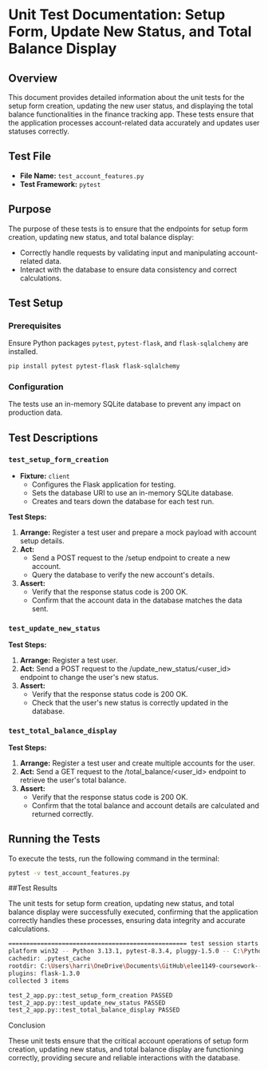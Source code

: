 # Unit Test Documentation: Setup Form, Update New Status, and Total Balance Display

## Overview

This document provides detailed information about the unit tests for the setup form creation, updating the new user status, and displaying the total balance functionalities in the finance tracking app. These tests ensure that the application processes account-related data accurately and updates user statuses correctly.

## Test File

- **File Name:** `test_account_features.py`
- **Test Framework:** `pytest`

## Purpose

The purpose of these tests is to ensure that the endpoints for setup form creation, updating new status, and total balance display:

- Correctly handle requests by validating input and manipulating account-related data.
- Interact with the database to ensure data consistency and correct calculations.
  
## Test Setup

### Prerequisites

Ensure Python packages `pytest`, `pytest-flask`, and `flask-sqlalchemy` are installed.

```bash
pip install pytest pytest-flask flask-sqlalchemy
```

### Configuration

The tests use an in-memory SQLite database to prevent any impact on production data.

## Test Descriptions

### `test_setup_form_creation`

- **Fixture:** `client`
  - Configures the Flask application for testing.
  - Sets the database URI to use an in-memory SQLite database.
  - Creates and tears down the database for each test run.

**Test Steps:**

1. **Arrange:** Register a test user and prepare a mock payload with account setup details.
2. **Act:**
    - Send a POST request to the /setup endpoint to create a new account.
    - Query the database to verify the new account's details.
3. **Assert:**
    - Verify that the response status code is 200 OK.
    - Confirm that the account data in the database matches the data sent.
  
### `test_update_new_status`

**Test Steps:**

1. **Arrange:** Register a test user.
2. **Act:** Send a POST request to the /update_new_status/<user_id> endpoint to change the user's new status.
3. **Assert:**
    - Verify that the response status code is 200 OK.
    - Check that the user's new status is correctly updated in the database.

### `test_total_balance_display`

**Test Steps:**

1. **Arrange:** Register a test user and create multiple accounts for the user.
2. **Act:** Send a GET request to the /total_balance/<user_id> endpoint to retrieve the user's total balance.
3. **Assert:**
    - Verify that the response status code is 200 OK.
    - Confirm that the total balance and account details are calculated and returned correctly.

## Running the Tests

To execute the tests, run the following command in the terminal:

```bash
pytest -v test_account_features.py
```

##Test Results

The unit tests for setup form creation, updating new status, and total balance display were successfully executed, confirming that the application correctly handles these processes, ensuring data integrity and accurate calculations.

```bash
================================================== test session starts ==================================================
platform win32 -- Python 3.13.1, pytest-8.3.4, pluggy-1.5.0 -- C:\Python313\python.exe
cachedir: .pytest_cache
rootdir: C:\Users\harri\OneDrive\Documents\GitHub\elee1149-coursework--steak\steakinc-web-app\steakinc-web-app\python_backend
plugins: flask-1.3.0
collected 3 items

test_2_app.py::test_setup_form_creation PASSED                                                                     [ 33%]
test_2_app.py::test_update_new_status PASSED                                                                       [ 66%]
test_2_app.py::test_total_balance_display PASSED                                                                   [100%]
```

Conclusion

These unit tests ensure that the critical account operations of setup form creation, updating new status, and total balance display are functioning correctly, providing secure and reliable interactions with the database.

